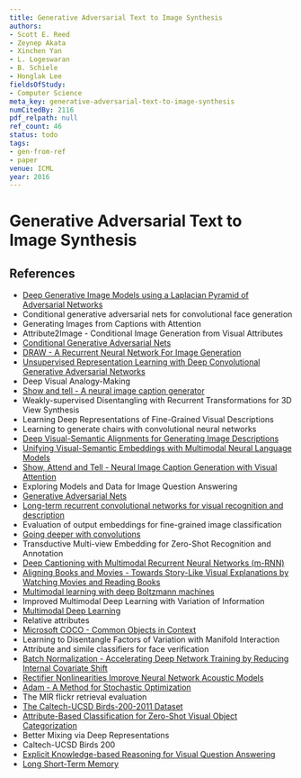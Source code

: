 ```yaml
---
title: Generative Adversarial Text to Image Synthesis
authors:
- Scott E. Reed
- Zeynep Akata
- Xinchen Yan
- L. Logeswaran
- B. Schiele
- Honglak Lee
fieldsOfStudy:
- Computer Science
meta_key: generative-adversarial-text-to-image-synthesis
numCitedBy: 2116
pdf_relpath: null
ref_count: 46
status: todo
tags:
- gen-from-ref
- paper
venue: ICML
year: 2016
---
```


# Generative Adversarial Text to Image Synthesis

## References

- [Deep Generative Image Models using a Laplacian Pyramid of Adversarial Networks](./deep-generative-image-models-using-a-laplacian-pyramid-of-adversarial-networks.md)
- Conditional generative adversarial nets for convolutional face generation
- Generating Images from Captions with Attention
- Attribute2Image - Conditional Image Generation from Visual Attributes
- [Conditional Generative Adversarial Nets](./conditional-generative-adversarial-nets.md)
- [DRAW - A Recurrent Neural Network For Image Generation](./draw-a-recurrent-neural-network-for-image-generation.md)
- [Unsupervised Representation Learning with Deep Convolutional Generative Adversarial Networks](./unsupervised-representation-learning-with-deep-convolutional-generative-adversarial-networks.md)
- Deep Visual Analogy-Making
- [Show and tell - A neural image caption generator](./show-and-tell-a-neural-image-caption-generator.md)
- Weakly-supervised Disentangling with Recurrent Transformations for 3D View Synthesis
- Learning Deep Representations of Fine-Grained Visual Descriptions
- Learning to generate chairs with convolutional neural networks
- [Deep Visual-Semantic Alignments for Generating Image Descriptions](./deep-visual-semantic-alignments-for-generating-image-descriptions.md)
- [Unifying Visual-Semantic Embeddings with Multimodal Neural Language Models](./unifying-visual-semantic-embeddings-with-multimodal-neural-language-models.md)
- [Show, Attend and Tell - Neural Image Caption Generation with Visual Attention](./show-attend-and-tell-neural-image-caption-generation-with-visual-attention.md)
- Exploring Models and Data for Image Question Answering
- [Generative Adversarial Nets](./generative-adversarial-nets.md)
- [Long-term recurrent convolutional networks for visual recognition and description](./long-term-recurrent-convolutional-networks-for-visual-recognition-and-description.md)
- Evaluation of output embeddings for fine-grained image classification
- [Going deeper with convolutions](./going-deeper-with-convolutions.md)
- Transductive Multi-view Embedding for Zero-Shot Recognition and Annotation
- [Deep Captioning with Multimodal Recurrent Neural Networks (m-RNN)](./deep-captioning-with-multimodal-recurrent-neural-networks-m-rnn.md)
- [Aligning Books and Movies - Towards Story-Like Visual Explanations by Watching Movies and Reading Books](./aligning-books-and-movies-towards-story-like-visual-explanations-by-watching-movies-and-reading-books.md)
- [Multimodal learning with deep Boltzmann machines](./multimodal-learning-with-deep-boltzmann-machines.md)
- Improved Multimodal Deep Learning with Variation of Information
- [Multimodal Deep Learning](./multimodal-deep-learning.md)
- Relative attributes
- [Microsoft COCO - Common Objects in Context](./microsoft-coco-common-objects-in-context.md)
- Learning to Disentangle Factors of Variation with Manifold Interaction
- Attribute and simile classifiers for face verification
- [Batch Normalization - Accelerating Deep Network Training by Reducing Internal Covariate Shift](./batch-normalization-accelerating-deep-network-training-by-reducing-internal-covariate-shift.md)
- [Rectifier Nonlinearities Improve Neural Network Acoustic Models](./rectifier-nonlinearities-improve-neural-network-acoustic-models.md)
- [Adam - A Method for Stochastic Optimization](./adam-a-method-for-stochastic-optimization.md)
- The MIR flickr retrieval evaluation
- [The Caltech-UCSD Birds-200-2011 Dataset](./the-caltech-ucsd-birds-200-2011-dataset.md)
- [Attribute-Based Classification for Zero-Shot Visual Object Categorization](./attribute-based-classification-for-zero-shot-visual-object-categorization.md)
- Better Mixing via Deep Representations
- Caltech-UCSD Birds 200
- [Explicit Knowledge-based Reasoning for Visual Question Answering](./explicit-knowledge-based-reasoning-for-visual-question-answering.md)
- [Long Short-Term Memory](./long-short-term-memory.md)
